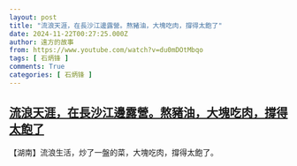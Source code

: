 ```yaml
---
layout: post
title: "流浪天涯，在長沙江邊露營。熬豬油，大塊吃肉，撐得太飽了"
date: 2024-11-22T00:27:25.000Z
author: 遠方的故事
from: https://www.youtube.com/watch?v=du0mDOtMbqo
tags: [ 石炳锋 ]
comments: True
categories: [ 石炳锋 ]
---
```

<!--1732235245000-->
[流浪天涯，在長沙江邊露營。熬豬油，大塊吃肉，撐得太飽了](https://www.youtube.com/watch?v=du0mDOtMbqo)
------

<div>
【湖南】流浪生活，炒了一盤的菜，大塊吃肉，撐得太飽了。
</div>
